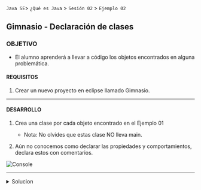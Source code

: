 
`Java SE`> `¿Qué es Java` > `Sesión 02` > `Ejemplo 02`	

## Gimnasio - Declaración de clases

### OBJETIVO

- El alumno aprenderá a llevar a código los objetos encontrados en alguna problemática.

#### REQUISITOS

1. Crear un nuevo proyecto en eclipse llamado Gimnasio.

<hr>

#### DESARROLLO

1. Crea una clase por cada objeto encontrado en el Ejemplo 01
   - Nota: No olvides que estas clase NO lleva main.
   
2. Aún no conocemos como declarar las propiedades y comportamientos, declara estos con comentarios.

![Console](https://user-images.githubusercontent.com/56565204/67176659-9c9ebe00-f390-11e9-9baf-3d7e7651c9c7.png)

<hr>

<details>
	<summary>Solucion</summary>
	<p> 1. Crear un nuevo proyecto llamado Gimnasio. </p>
	<p> 2. Crear una clase por cada objeto encontrado en el ejemplo anterior </p>
	<p> Solución - clases declaradas: Actividades & Socio </p>
</details>
